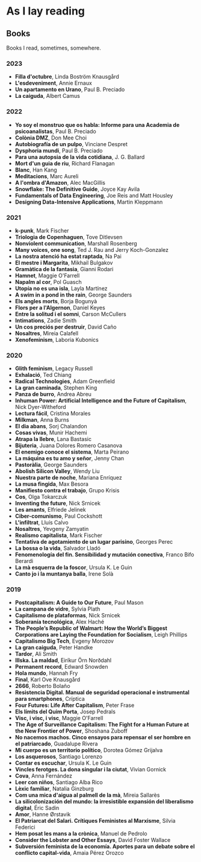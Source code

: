 # As I lay reading

## Books

Books I read, sometimes, somewhere.

### 2023

- **Filla d'octubre**, Linda Boström Knausgård
- **L'esdeveniment**, Annie Ernaux
- **Un apartamento en Urano**, Paul B. Preciado
- **La caiguda**, Albert Camus

### 2022

- **Yo soy el monstruo que os habla: Informe para una Academia de psicoanalistas**, Paul B. Preciado
- **Colònia DMZ**, Don Mee Choi
- **Autobiografía de un pulpo**, Vinciane Despret
- **Dysphoria mundi**, Paul B. Preciado
- **Para una autopsia de la vida cotidiana**, J. G. Ballard
- **Mort d'un guia de riu**, Richard Flanagan
- **Blanc**, Han Kang
- **Meditacions**, Marc Aureli
- **A l'ombra d'Amazon**, Alec MacGillis
- **Snowflake: The Definitive Guide**, Joyce Kay Avila
- **Fundamentals of Data Engineering**, Joe Reis and Matt Housley
- **Designing Data-Intensive Applications**, Martin Kleppmann

### 2021

- **k-punk**, Mark Fischer
- **Triologia de Copenhaguen**, Tove Ditlevsen
- **Nonviolent communication**, Marshall Rosenberg
- **Many voices, one song**, Ted J. Rau and Jerry Koch-Gonzalez
- **La nostra atenció ha estat raptada**, Na Pai
- **El mestre i Margarita**, Mikhail Bulgakov
- **Gramàtica de la fantasia**, Gianni Rodari
- **Hamnet**, Maggie O'Farrell
- **Napalm al cor**, Pol Guasch
- **Utopía no es una isla**, Layla Martínez
- **A swim in a pond in the rain**, George Saunders
- **Els angles morts**, Borja Bogunyà
- **Flors per a l'Algernon**, Daniel Keyes
- **Entre la solitud i el somni**, Carson McCullers
- **Intimations**, Zadie Smith
- **Un cos preciós per destruir**, David Caño
- **Nosaltres**, Mireia Calafell
- **Xenofeminism**, Laboria Kubonics

### 2020

- **Glith feminism**, Legacy Russell
- **Exhalació**, Ted Chiang
- **Radical Technologies**, Adam Greenfield
- **La gran caminada**, Stephen King
- **Panza de burro**, Andrea Abreu
- **Inhuman Power: Artificial Intelligence and the Future of Capitalism**, Nick Dyer-Witheford 
- **Lectura fácil**, Cristina Morales
- **Milkman**, Anna Burns
- **El dia abans**, Sorj Chalandon
- **Cosas vivas**, Munir Hachemi
- **Atrapa la llebre**, Lana Bastasic
- **Bijuteria**, Juana Dolores Romero Casanova
- **El enemigo conoce el sistema**, Marta Peirano
- **La máquina es tu amo y señor**, Jenny Chan
- **Pastoràlia**, George Saunders
- **Abolish Silicon Valley**, Wendy Liu
- **Nuestra parte de noche**, Mariana Enríquez
- **La musa fingida**, Max Besora
- **Manifiesto contra el trabajo**, Grupo Krisis
- **Cos**, Olga Tokarczuk
- **Inventing the future**, Nick Srnicek
- **Les amants**, Elfriede Jelinek
- **Ciber-comunismo**, Paul Cockshott
- **L'infiltrat**, Lluís Calvo
- **Nosaltres**, Yevgeny Zamyatin
- **Realismo capitalista**, Mark Fischer
- **Tentativa de agotamiento de un lugar parisino**, Georges Perec
- **La bossa o la vida**, Salvador Lladó
- **Fenomenología del fin. Sensibilidad y mutación conectiva**, Franco Bifo Berardi
- **La mà esquerra de la foscor**, Ursula K. Le Guin
- **Canto jo i la muntanya balla**, Irene Solà

### 2019

- **Postcapitalism: A Guide to Our Future**, Paul Mason
- **La campana de vidre**, Sylvia Plath
- **Capitalismo de plataformas**, Nick Srnicek
- **Soberanía tecnológica**, Alex Haché
- **The People’s Republic of Walmart: How the World’s Biggest Corporations are Laying the Foundation for Socialism**, Leigh Phillips
- **Capitalismo Big Tech**, Evgeny Morozov
- **La gran caiguda**, Peter Handke
- **Tardor**, Ali Smith
- **Illska. La maldad**, Eiríkur Örn Norðdahl
- **Permanent record**, Edward Snowden
- **Hola mundo**, Hannah Fry
- **Final**, Karl Ove Knausgård
- **2666**, Roberto Bolaño
- **Resistencia Digital. Manual de seguridad operacional e instrumental para smartphones**, Críptica
- **Four Futures: Life After Capitalism**, Peter Frase
- **Els límits del Quim Porta**, Josep Pedrals
- **Visc, i visc, i visc**, Maggie O'Farrell
- **The Age of Surveillance Capitalism: The Fight for a Human Future at the New Frontier of Power**, Shoshana Zuboff
- **No nacemos machos. Cinco ensayos para repensar el ser hombre en el patriarcado**, Guadalupe Rivera
- **Mi cuerpo es un territorio político**, Dorotea Gómez Grijalva
- **Los asquerosos**, Santiago Lorenzo
- **Contar es escuchar**, Ursula K. Le Guin
- **Vincles ferotges. La dona singular i la ciutat**, Vivian Gornick
- **Cova**, Anna Fernández
- **Leer con niños**, Santiago Alba Rico
- **Lèxic familiar**, Natalia Ginzburg
- **Com una mica d'aigua al palmell de la mà**, Mireia Sallarès
- **La silicolonización del mundo: la irresistible expansión del liberalismo digital**, Éric Sadin
- **Amor**, Hanne Ørstavik
- **El Patriarcat del Salari. Crítiques Feministes al Marxisme**, Silvia Federici
- **Hem posat les mans a la crònica**, Manuel de Pedrolo
- **Consider the Lobster and Other Essays**, David Foster Wallace
- **Subversión feminista de la economía. Aportes para un debate sobre el conflicto capital-vida**, Amaia Pérez Orozco
